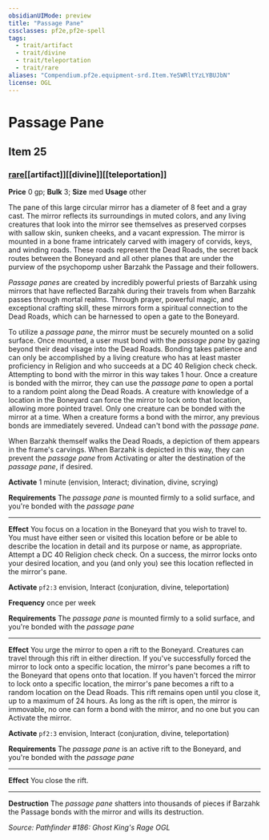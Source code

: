 ```yaml
---
obsidianUIMode: preview
title: "Passage Pane"
cssclasses: pf2e,pf2e-spell
tags:
  - trait/artifact
  - trait/divine
  - trait/teleportation
  - trait/rare
aliases: "Compendium.pf2e.equipment-srd.Item.YeSWRltYzLYBUJbN"
license: OGL
---
```

# Passage Pane
## Item 25
### [rare](rare.md "Rare Rarity Trait")[[artifact]][[divine]][[teleportation]]


**Price** 0 gp; 
**Bulk** 3; **Size** med
**Usage** other

The pane of this large circular mirror has a diameter of 8 feet and a gray cast. The mirror reflects its surroundings in muted colors, and any living creatures that look into the mirror see themselves as preserved corpses with sallow skin, sunken cheeks, and a vacant expression. The mirror is mounted in a bone frame intricately carved with imagery of corvids, keys, and winding roads. These roads represent the Dead Roads, the secret back routes between the Boneyard and all other planes that are under the purview of the psychopomp usher Barzahk the Passage and their followers.

_Passage panes_ are created by incredibly powerful priests of Barzahk using mirrors that have reflected Barzahk during their travels from when Barzahk passes through mortal realms. Through prayer, powerful magic, and exceptional crafting skill, these mirrors form a spiritual connection to the Dead Roads, which can be harnessed to open a gate to the Boneyard.

To utilize a _passage pane_, the mirror must be securely mounted on a solid surface. Once mounted, a user must bond with the _passage pane_ by gazing beyond their dead visage into the Dead Roads. Bonding takes patience and can only be accomplished by a living creature who has at least master proficiency in Religion and who succeeds at a DC 40 Religion check check. Attempting to bond with the mirror in this way takes 1 hour. Once a creature is bonded with the mirror, they can use the _passage pane_ to open a portal to a random point along the Dead Roads. A creature with knowledge of a location in the Boneyard can force the mirror to lock onto that location, allowing more pointed travel. Only one creature can be bonded with the mirror at a time. When a creature forms a bond with the mirror, any previous bonds are immediately severed. Undead can't bond with the _passage pane_.

When Barzahk themself walks the Dead Roads, a depiction of them appears in the frame's carvings. When Barzahk is depicted in this way, they can prevent the _passage pane_ from Activating or alter the destination of the _passage pane_, if desired.

**Activate** 1 minute (envision, Interact; divination, divine, scrying)

**Requirements** The _passage pane_ is mounted firmly to a solid surface, and you're bonded with the _passage pane_

* * *

**Effect** You focus on a location in the Boneyard that you wish to travel to. You must have either seen or visited this location before or be able to describe the location in detail and its purpose or name, as appropriate. Attempt a DC 40 Religion check check. On a success, the mirror locks onto your desired location, and you (and only you) see this location reflected in the mirror's pane.

**Activate** `pf2:3` envision, Interact (conjuration, divine, teleportation)

**Frequency** once per week

**Requirements** The _passage pane_ is mounted firmly to a solid surface, and you're bonded with the _passage pane_

* * *

**Effect** You urge the mirror to open a rift to the Boneyard. Creatures can travel through this rift in either direction. If you've successfully forced the mirror to lock onto a specific location, the mirror's pane becomes a rift to the Boneyard that opens onto that location. If you haven't forced the mirror to lock onto a specific location, the mirror's pane becomes a rift to a random location on the Dead Roads. This rift remains open until you close it, up to a maximum of 24 hours. As long as the rift is open, the mirror is immovable, no one can form a bond with the mirror, and no one but you can Activate the mirror.

**Activate** `pf2:3` envision, Interact (conjuration, divine, teleportation)

**Requirements** The _passage pane_ is an active rift to the Boneyard, and you're bonded with the _passage pane_

* * *

**Effect** You close the rift.

* * *

**Destruction** The _passage pane_ shatters into thousands of pieces if Barzahk the Passage bonds with the mirror and wills its destruction.

*Source: Pathfinder #186: Ghost King's Rage*
*OGL*